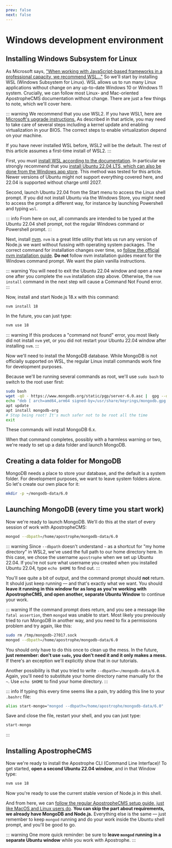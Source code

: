 ```yaml
---
prev: false
next: false
---
```

# Windows development environment

## Installing Windows Subsystem for Linux

As Microsoft says, ["When working with JavaScript-based frameworks in a professional capacity, we recommend WSL..."](https://docs.microsoft.com/en-us/windows/dev-environment/javascript/windows-or-wsl#install-on-windows-subsystem-for-linux) So we'll start by installing WSL (Windows Subsystem for Linux). WSL allows us to run many Linux applications without change on any up-to-date Windows 10 or Windows 11 system. Crucially, we can follow most Linux- and Mac-oriented ApostropheCMS documentation without change. There are just a few things to note, which we'll cover here.

::: warning
We recommend that you use WSL2. If you have WSL1, here are [Microsoft's upgrade instructions.](https://docs.microsoft.com/en-us/windows/wsl/install#upgrade-version-from-wsl-1-to-wsl-2) As described in that article, you may need to take care of several steps including a kernel update and enabling virtualization in your BIOS. The correct steps to enable virtualization depend on your machine.

If you have never installed WSL before, WSL2 will be the default. The rest of this article assumes a first-time install of WSL2.
:::

First, you must [install WSL according to the documentation](https://docs.microsoft.com/en-us/windows/wsl/install). In particular we strongly recommend that you [install Ubuntu 22.04 LTS, which can also be done from the Windows app store](https://apps.microsoft.com/store/detail/ubuntu-2004/9N6SVWS3RX71?hl=en-us&gl=US). This method was tested for this article. Newer versions of Ubuntu might not support everything covered here, and 22.04 is supported without charge until 2027.

Second, launch Ubuntu 22.04 from the Start menu to access the Linux shell prompt. If you did not install Ubuntu via the Windows Store, you might need to access the prompt a different way, for instance by launching Powershell and typing `wsl`.

::: info
From here on out, all commands are intended to be typed at the Ubuntu 22.04 shell prompt, not the regular Windows command or Powershell prompt.
:::

Next, install [nvm](https://github.com/nvm-sh/nvm). `nvm` is a great little utility that lets us run any version of Node.js we want without fussing with operating system packages. The correct command for installation changes over time, so [follow the official nvm installation guide](https://github.com/nvm-sh/nvm#installing-and-updating). **Do not** follow nvm installation guides meant for the Windows command prompt. We want the plain vanilla instructions.

::: warning
You will need to exit the Ubuntu 22.04 window and open a new one after you complete the `nvm` installation step above. Otherwise, the `nvm install` command in the next step will cause a Command Not Found error.
:::

Now, install and start Node.js 18.x with this command:

```bash
nvm install 18
```

In the future, you can just type:

```bash
nvm use 18
```

::: warning
If this produces a "command not found" error, you most likely did not install `nvm` yet, or you did not restart your Ubuntu 22.04 window after installing `nvm`.
:::

Now we'll need to install the MongoDB database. While MongoDB is not officially supported on WSL,
the regular Linux install commands work fine for development purposes.

Because we'll be running several commands as root, we'll use `sudo bash` to switch to the root user first:

```bash
sudo bash
wget -qO - https://www.mongodb.org/static/pgp/server-6.0.asc |  gpg --dearmor | sudo tee /usr/share/keyrings/mongodb.gpg > /dev/null
echo "deb [ arch=amd64,arm64 signed-by=/usr/share/keyrings/mongodb.gpg ] https://repo.mongodb.org/apt/ubuntu jammy/mongodb-org/6.0 multiverse" | sudo tee /etc/apt/sources.list.d/mongodb-org-6.0.list
apt update
apt install mongodb-org
# Stop being root! It's much safer not to be root all the time
exit
```

These commands will install MongoDB 6.x.

When that command completes, possibly with a harmless warning or two, we're ready to
set up a data folder and launch MongoDB.

## Creating a data folder for MongoDB

MongoDB needs a place to store your database, and the default is a system folder. For development purposes, we want to leave system folders alone. So let's create our own place for it:

```bash
mkdir -p ~/mongodb-data/6.0
```

## Launching MongoDB (every time you start work)

Now we're ready to launch MongoDB. We'll do this at the start of every session of work with ApostropheCMS:

```bash
mongod --dbpath=/home/apostrophe/mongodb-data/6.0
```

::: warning
Since `--dbpath` doesn't understand `~` as a shortcut for "my home directory" in WSL2, we've used the full path to our home directory here. In this case, we chose the username `apostrophe` when we set up Ubuntu 22.04. If you're not sure what username you created when you installed Ubuntu 22.04, type `echo $HOME` to find out.
:::

You'll see quite a bit of output, and the command prompt should **not** return. It should just keep running — and that's exactly what we want. You should **leave it running in this window for as long as you're working with ApostropheCMS, and open another, separate Ubuntu Window** to continue your work.

::: warning
If the command prompt does return, and you see a message like `fatal assertion`, then `mongod` was unable to start. Most likely you previously tried to run MongoDB in another way, and you need to fix a permissions problem and try again, like this:

```bash
sudo rm /tmp/mongodb-27017.sock
mongod --dbpath=/home/apostrophe/mongodb-data/6.0
```

You should only have to do this once to clean up the mess. In the future, **just remember: don't use `sudo`, you don't need it and it only makes a mess.** If there's an exception we'll explicitly show that in our tutorials.

Another possibility is that you tried to write `--dbpath=~/mongodb-data/6.0`. Again, you'll need to substitute your home directory name manually for the `~`. Use `echo $HOME` to find your home directory.
:::

::: info
If typing this every time seems like a pain, try adding this line to your `.bashrc` file:

```bash
alias start-mongo="mongod --dbpath=/home/apostrophe/mongodb-data/6.0"
```

Save and close the file, restart your shell, and you can just type:

```bash
start-mongo
```
:::

## Installing ApostropheCMS

Now we're ready to install the Apostrophe CLI (Command Line Interface)! To get started, **open a second Ubuntu 22.04 window**, and in that Window type:

```bash
nvm use 18
```

Now you're ready to use the current stable version of Node.js in this shell.

And from here, we can [follow the regular ApostropheCMS setup guide, just like MacOS and Linux users do](https://v3.docs.apostrophecms.org/guide/setting-up.html). **You can skip the part about requirements, we already have MongoDB and Node.js.** Everything else is the same — just remember to keep `mongod` running and do your work inside the Ubuntu shell prompt, and you'll be good to go.

::: warning
One more quick reminder: be sure to **leave `mongod` running in a separate Ubuntu window** while you work with Apostrophe.
:::
